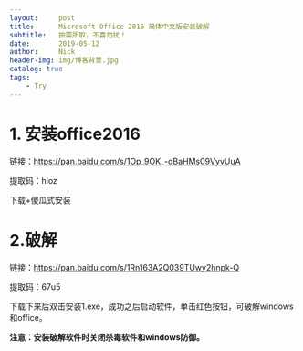 ```yaml
---
layout:     post
title:      Microsoft Office 2016 简体中文版安装破解
subtitle:   按需所取，不喜勿扰！
date:       2019-05-12
author:     Nick
header-img: img/博客背景.jpg
catalog: true
tags:
    - Try
---
```


# 1. 安装office2016

链接：https://pan.baidu.com/s/1Op_9OK_-dBaHMs09VyvUuA 

提取码：hloz 

下载+傻瓜式安装

#  2.破解

链接：https://pan.baidu.com/s/1Rn163A2Q039TUwy2hnpk-Q 

提取码：67u5 


下载下来后双击安装1.exe，成功之后启动软件，单击红色按钮，可破解windows和office。

**注意：安装破解软件时关闭杀毒软件和windows防御。**

